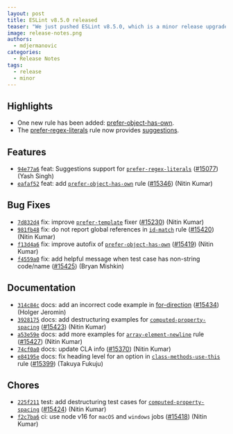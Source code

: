 ```yaml
---
layout: post
title: ESLint v8.5.0 released
teaser: "We just pushed ESLint v8.5.0, which is a minor release upgrade of ESLint. This release adds some new features and fixes several bugs found in the previous release."
image: release-notes.png
authors:
  - mdjermanovic
categories:
  - Release Notes
tags:
  - release
  - minor
---
```



## Highlights

* One new rule has been added: [prefer-object-has-own](/docs/rules/prefer-object-has-own).
* The [prefer-regex-literals](/docs/rules/prefer-regex-literals) rule now provides [suggestions](/docs/developer-guide/working-with-rules#providing-suggestions).


## Features


* [`94e77a6`](https://github.com/eslint/eslint/commit/94e77a693fd5124c9057320310b41e92567d7e76) feat: Suggestions support for [`prefer-regex-literals`](/docs/rules/prefer-regex-literals) ([#15077](https://github.com/eslint/eslint/issues/15077)) (Yash Singh)
* [`eafaf52`](https://github.com/eslint/eslint/commit/eafaf52464c01072fcf7be2bd2d91cd0b3ae67d0) feat: add [`prefer-object-has-own`](/docs/rules/prefer-object-has-own) rule ([#15346](https://github.com/eslint/eslint/issues/15346)) (Nitin Kumar)






## Bug Fixes


* [`7d832d4`](https://github.com/eslint/eslint/commit/7d832d4ad55f3c987aca8d858809cbcb77697648) fix: improve [`prefer-template`](/docs/rules/prefer-template) fixer ([#15230](https://github.com/eslint/eslint/issues/15230)) (Nitin Kumar)
* [`981fb48`](https://github.com/eslint/eslint/commit/981fb48991448bec171d7d4332d7dc514252f83f) fix: do not report global references in [`id-match`](/docs/rules/id-match) rule ([#15420](https://github.com/eslint/eslint/issues/15420)) (Nitin Kumar)
* [`f13d4a6`](https://github.com/eslint/eslint/commit/f13d4a6cf7c7ff6160be7426fc6fe02e3e37a0b7) fix: improve autofix of [`prefer-object-has-own`](/docs/rules/prefer-object-has-own) ([#15419](https://github.com/eslint/eslint/issues/15419)) (Nitin Kumar)
* [`f4559a0`](https://github.com/eslint/eslint/commit/f4559a0f7150ad7494658bd5ea846cfca5073caf) fix: add helpful message when test case has non-string code/name ([#15425](https://github.com/eslint/eslint/issues/15425)) (Bryan Mishkin)




## Documentation


* [`314c84c`](https://github.com/eslint/eslint/commit/314c84c1b83b32e75587ce7a77130eac7e2a8f49) docs: add an incorrect code example in [for-direction](/docs/rules/for-direction) ([#15434](https://github.com/eslint/eslint/issues/15434)) (Holger Jeromin)
* [`3928175`](https://github.com/eslint/eslint/commit/3928175d01c6ac2b37147b3256c56df8faf2c6c4) docs: add destructuring examples for [`computed-property-spacing`](/docs/rules/computed-property-spacing) ([#15423](https://github.com/eslint/eslint/issues/15423)) (Nitin Kumar)
* [`a53e59e`](https://github.com/eslint/eslint/commit/a53e59eab7da52e3df095a679a6fdab74a7bce6f) docs: add more examples for [`array-element-newline`](/docs/rules/array-element-newline) rule ([#15427](https://github.com/eslint/eslint/issues/15427)) (Nitin Kumar)
* [`74cf0a0`](https://github.com/eslint/eslint/commit/74cf0a040e1a83990d8d7eb57e1f5ce919a11ebe) docs: update CLA info ([#15370](https://github.com/eslint/eslint/issues/15370)) (Nitin Kumar)
* [`e84195e`](https://github.com/eslint/eslint/commit/e84195ea39b5cf54d7a551c62671af80b859f1ac) docs: fix heading level for an option in [`class-methods-use-this`](/docs/rules/class-methods-use-this) rule ([#15399](https://github.com/eslint/eslint/issues/15399)) (Takuya Fukuju)








## Chores


* [`225f211`](https://github.com/eslint/eslint/commit/225f2111ebcfc6bcd2d475f5261c85eb00fb0191) test: add destructuring test cases for [`computed-property-spacing`](/docs/rules/computed-property-spacing) ([#15424](https://github.com/eslint/eslint/issues/15424)) (Nitin Kumar)
* [`f2c7ba6`](https://github.com/eslint/eslint/commit/f2c7ba6c34c8943dc24a1c41317d536c1a63cb36) ci: use node v16 for `macOS` and `windows` jobs ([#15418](https://github.com/eslint/eslint/issues/15418)) (Nitin Kumar)


